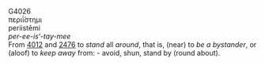 <body>
  <p>G4026<br>  περιΐ́στημι  <br> periistēmi  <br><i>per-ee-is‘-tay-mee </i><br>From <a href="g4012.htm">4012</a> and <a href="g2476.htm">2476</a>  to <i>stand</i> all <i>around</i>, that is, (near) to <i>be</i> <i>a</i> <i>bystander</i>, or (aloof) to <i>keep</i> <i>away</i> from: - avoid, shun, stand by (round about).<br></p>
 </body>